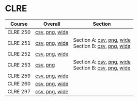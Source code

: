 # CLRE

| Course | Overall | Section |
| ------ | ------- | ------- |
| CLRE 250 | [csv](https://github.com/UCSD-Historical-Enrollment-Data/2024Summer3/blob/main/overall/CLRE%20250.csv), [png](https://raw.githubusercontent.com/UCSD-Historical-Enrollment-Data/2024Summer3/main/plot_overall/CLRE%20250.png), [wide](https://raw.githubusercontent.com/UCSD-Historical-Enrollment-Data/2024Summer3/main/plot_overall_wide/CLRE%20250.png) |  |
| CLRE 251 | [csv](https://github.com/UCSD-Historical-Enrollment-Data/2024Summer3/blob/main/overall/CLRE%20251.csv), [png](https://raw.githubusercontent.com/UCSD-Historical-Enrollment-Data/2024Summer3/main/plot_overall/CLRE%20251.png), [wide](https://raw.githubusercontent.com/UCSD-Historical-Enrollment-Data/2024Summer3/main/plot_overall_wide/CLRE%20251.png) | Section A: [csv](https://github.com/UCSD-Historical-Enrollment-Data/2024Summer3/blob/main/section/CLRE%20251_A.csv), [png](https://raw.githubusercontent.com/UCSD-Historical-Enrollment-Data/2024Summer3/main/plot_section/CLRE%20251_A.png), [wide](https://raw.githubusercontent.com/UCSD-Historical-Enrollment-Data/2024Summer3/main/plot_section_wide/CLRE%20251_A.png)<br>Section B: [csv](https://github.com/UCSD-Historical-Enrollment-Data/2024Summer3/blob/main/section/CLRE%20251_B.csv), [png](https://raw.githubusercontent.com/UCSD-Historical-Enrollment-Data/2024Summer3/main/plot_section/CLRE%20251_B.png), [wide](https://raw.githubusercontent.com/UCSD-Historical-Enrollment-Data/2024Summer3/main/plot_section_wide/CLRE%20251_B.png) |
| CLRE 252 | [csv](https://github.com/UCSD-Historical-Enrollment-Data/2024Summer3/blob/main/overall/CLRE%20252.csv), [png](https://raw.githubusercontent.com/UCSD-Historical-Enrollment-Data/2024Summer3/main/plot_overall/CLRE%20252.png), [wide](https://raw.githubusercontent.com/UCSD-Historical-Enrollment-Data/2024Summer3/main/plot_overall_wide/CLRE%20252.png) |  |
| CLRE 253 | [csv](https://github.com/UCSD-Historical-Enrollment-Data/2024Summer3/blob/main/overall/CLRE%20253.csv), [png](https://raw.githubusercontent.com/UCSD-Historical-Enrollment-Data/2024Summer3/main/plot_overall/CLRE%20253.png) | Section A: [csv](https://github.com/UCSD-Historical-Enrollment-Data/2024Summer3/blob/main/section/CLRE%20253_A.csv), [png](https://raw.githubusercontent.com/UCSD-Historical-Enrollment-Data/2024Summer3/main/plot_section/CLRE%20253_A.png), [wide](https://raw.githubusercontent.com/UCSD-Historical-Enrollment-Data/2024Summer3/main/plot_section_wide/CLRE%20253_A.png)<br>Section B: [csv](https://github.com/UCSD-Historical-Enrollment-Data/2024Summer3/blob/main/section/CLRE%20253_B.csv), [png](https://raw.githubusercontent.com/UCSD-Historical-Enrollment-Data/2024Summer3/main/plot_section/CLRE%20253_B.png), [wide](https://raw.githubusercontent.com/UCSD-Historical-Enrollment-Data/2024Summer3/main/plot_section_wide/CLRE%20253_B.png) |
| CLRE 259 | [csv](https://github.com/UCSD-Historical-Enrollment-Data/2024Summer3/blob/main/overall/CLRE%20259.csv), [png](https://raw.githubusercontent.com/UCSD-Historical-Enrollment-Data/2024Summer3/main/plot_overall/CLRE%20259.png), [wide](https://raw.githubusercontent.com/UCSD-Historical-Enrollment-Data/2024Summer3/main/plot_overall_wide/CLRE%20259.png) |  |
| CLRE 260 | [csv](https://github.com/UCSD-Historical-Enrollment-Data/2024Summer3/blob/main/overall/CLRE%20260.csv), [png](https://raw.githubusercontent.com/UCSD-Historical-Enrollment-Data/2024Summer3/main/plot_overall/CLRE%20260.png), [wide](https://raw.githubusercontent.com/UCSD-Historical-Enrollment-Data/2024Summer3/main/plot_overall_wide/CLRE%20260.png) |  |
| CLRE 297 | [csv](https://github.com/UCSD-Historical-Enrollment-Data/2024Summer3/blob/main/overall/CLRE%20297.csv), [png](https://raw.githubusercontent.com/UCSD-Historical-Enrollment-Data/2024Summer3/main/plot_overall/CLRE%20297.png), [wide](https://raw.githubusercontent.com/UCSD-Historical-Enrollment-Data/2024Summer3/main/plot_overall_wide/CLRE%20297.png) |  |
